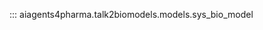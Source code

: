 <!-- ---
hide:
  - navigation
  - toc
--- -->

::: aiagents4pharma.talk2biomodels.models.sys_bio_model